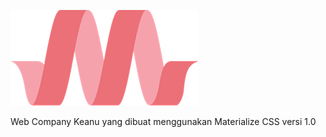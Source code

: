 

![Materializelogo](materializelogo.png)

Web Company Keanu yang dibuat menggunakan Materialize CSS versi 1.0
